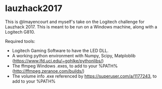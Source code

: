 # lauzhack2017

This is @lmayencourt and myself's take on the Logitech challenge for Lauzhack 2017.
This is meant to be run on a Windows machine, along with a Logitech G810.

Required tools:
- Logitech Gaming Software to have the LED DLL.
- A working python environment with Numpy, Scipy, Matploblib (https://www.lfd.uci.edu/~gohlke/pythonlibs/)
- The ffmpeg Windows .exes, to add to your %PATH% (http://ffmpeg.zeranoe.com/builds/)
- The volume info .exe referenced by https://superuser.com/a/1177243, to add to your %PATH%
